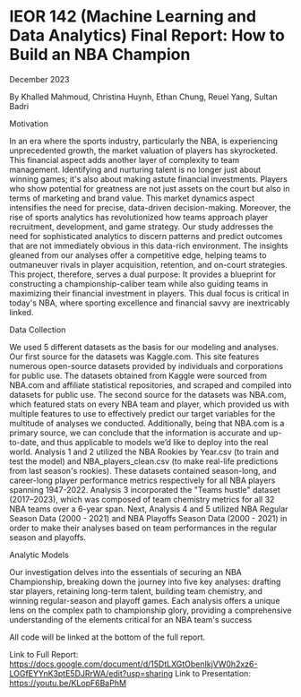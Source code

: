 # IEOR 142 (Machine Learning and Data Analytics) Final Report: How to Build an NBA Champion
December 2023

By Khalled Mahmoud, Christina Huynh, Ethan Chung, Reuel Yang, Sultan Badri

Motivation

In an era where the sports industry, particularly the NBA, is experiencing unprecedented growth, the market valuation of players has skyrocketed. This financial aspect adds another layer of complexity to team management. Identifying and nurturing talent is no longer just about winning games; it's also about making astute financial investments. Players who show potential for greatness are not just assets on the court but also in terms of marketing and brand value. This market dynamics aspect intensifies the need for precise, data-driven decision-making. Moreover, the rise of sports analytics has revolutionized how teams approach player recruitment, development, and game strategy. Our study addresses the need for sophisticated analytics to discern patterns and predict outcomes that are not immediately obvious in this data-rich environment. The insights gleaned from our analyses offer a competitive edge, helping teams to outmaneuver rivals in player acquisition, retention, and on-court strategies. This project, therefore, serves a dual purpose: It provides a blueprint for constructing a championship-caliber team while also guiding teams in maximizing their financial investment in players. This dual focus is critical in today's NBA, where sporting excellence and financial savvy are inextricably linked.

Data Collection

We used 5 different datasets as the basis for our modeling and analyses. Our first source for the datasets was Kaggle.com. This site features numerous open-source datasets provided by individuals and corporations for public use. The datasets obtained from Kaggle were sourced from NBA.com and affiliate statistical repositories, and scraped and compiled into datasets for public use. The second source for the datasets was NBA.com, which featured stats on every NBA team and player, which provided us with multiple features to use to effectively predict our target variables for the multitude of analyses we conducted. Additionally, being that NBA.com is a primary source, we can conclude that the information is accurate and up-to-date, and thus applicable to models we’d like to deploy into the real world. Analysis 1 and 2 utilized the NBA Rookies by Year.csv (to train and test the model) and NBA_players_clean.csv (to make real-life predictions from last season's rookies). These datasets contained season-long, and career-long player performance metrics respectively for all NBA players spanning 1947-2022. Analysis 3 incorporated the "Teams hustle" dataset (2017–2023), which was composed of team chemistry metrics for all 32 NBA teams over a 6-year span. Next, Analysis 4 and 5 utilized NBA Regular Season Data (2000 - 2021) and NBA Playoffs Season Data (2000 - 2021) in order to make their analyses based on team performances in the regular season and playoffs. 

Analytic Models

Our investigation delves into the essentials of securing an NBA Championship, breaking down the journey into five key analyses: drafting star players, retaining long-term talent, building team chemistry, and winning regular-season and playoff games. Each analysis offers a unique lens on the complex path to championship glory, providing a comprehensive understanding of the elements critical for an NBA team's success

All code will be linked at the bottom of the full report.

Link to Full Report: https://docs.google.com/document/d/15DtLXGtObenIkjVW0h2xz6-LOGfEYYnK3ptE5DJRrWA/edit?usp=sharing
Link to Presentation: https://youtu.be/KLopF6BaPhM

